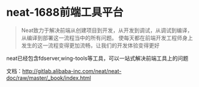 # neat-1688前端工具平台

> Neat致力于解决前端从创建项目到开发，从开发到调试，从调试到编译，从编译到部署这一流程当中的所有问题。 使每天都在前端开发工程师身上发生的这一流程变得更加流畅，让我们的开发体验变得更好

neat已经包含fdserver,wing-tools等工具，可以一站式解决前端工具上的问题

文档：http://gitlab.alibaba-inc.com/neat/neat-doc/raw/master/_book/index.html

